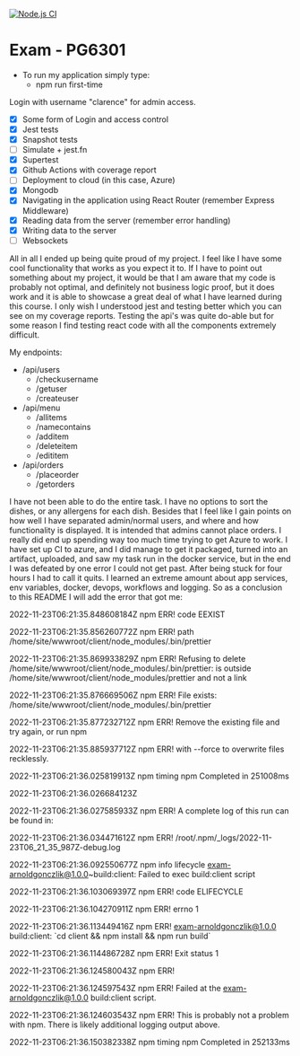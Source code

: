 [![Node.js CI](https://github.com/pg6301-fall2022/exam-ArnoldGonczlik/actions/workflows/node.js.yml/badge.svg)](https://github.com/pg6301-fall2022/exam-ArnoldGonczlik/actions/workflows/node.js.yml)

# Exam - PG6301

- To run my application simply type:
  - npm run first-time
  
Login with username "clarence" for admin access.

* [x] Some form of Login and access control
* [x] Jest tests
* [x] Snapshot tests
* [ ] Simulate + jest.fn
* [x] Supertest
* [x] Github Actions with coverage report
* [ ] Deployment to cloud (in this case, Azure)
* [x] Mongodb
* [x] Navigating in the application using React Router (remember Express Middleware)
* [x] Reading data from the server (remember error handling)
* [x] Writing data to the server
* [ ] Websockets

All in all I ended up being quite proud of my project. I feel like I have some cool functionality that
works as you expect it to. If I have to point out something about my project, it would be that I am 
aware that my code is probably not optimal, and definitely not business logic proof, but it does work
and it is able to showcase a great deal of what I have learned during this course. I only wish I understood
jest and testing better which you can see on my coverage reports. Testing the api's was quite do-able but for some reason
I find testing react code with all the components extremely difficult.

My endpoints:

- /api/users
  - /checkusername
  - /getuser
  - /createuser
- /api/menu
  - /allitems
  - /namecontains
  - /additem
  - /deleteitem
  - /edititem
- /api/orders
  - /placeorder
  - /getorders

I have not been able to do the entire task. I have no options to sort the dishes, or any allergens for each dish. Besides that I feel like I gain
points on how well I have separated admin/normal users, and where and how functionality is displayed.
It is intended that admins cannot place orders.
I really did end up spending way too much time trying to get Azure to work. I have set up CI to azure, and I did manage
to get it packaged, turned into an artifact, uploaded, and saw my task run in the docker service, but in the end I was
defeated by one error I could not get past. After being stuck for four hours I had to call it quits. I learned an 
extreme amount about app services, env variables, docker, devops, workflows and logging. So as a conclusion to this 
README I will add the error that got me:

2022-11-23T06:21:35.848608184Z npm ERR! code EEXIST

2022-11-23T06:21:35.856260772Z npm ERR! path /home/site/wwwroot/client/node_modules/.bin/prettier

2022-11-23T06:21:35.869933829Z npm ERR! Refusing to delete /home/site/wwwroot/client/node_modules/.bin/prettier: is outside /home/site/wwwroot/client/node_modules/prettier and not a link

2022-11-23T06:21:35.876669506Z npm ERR! File exists: /home/site/wwwroot/client/node_modules/.bin/prettier

2022-11-23T06:21:35.877232712Z npm ERR! Remove the existing file and try again, or run npm

2022-11-23T06:21:35.885937712Z npm ERR! with --force to overwrite files recklessly.

2022-11-23T06:21:36.025819913Z npm timing npm Completed in 251008ms

2022-11-23T06:21:36.026684123Z

2022-11-23T06:21:36.027585933Z npm ERR! A complete log of this run can be found in:

2022-11-23T06:21:36.034471612Z npm ERR!     /root/.npm/_logs/2022-11-23T06_21_35_987Z-debug.log

2022-11-23T06:21:36.092550677Z npm info lifecycle exam-arnoldgonczlik@1.0.0~build:client: Failed to exec build:client script

2022-11-23T06:21:36.103069397Z npm ERR! code ELIFECYCLE

2022-11-23T06:21:36.104270911Z npm ERR! errno 1

2022-11-23T06:21:36.113449416Z npm ERR! exam-arnoldgonczlik@1.0.0 build:client: \`cd client && npm install && npm run build\`

2022-11-23T06:21:36.114486728Z npm ERR! Exit status 1

2022-11-23T06:21:36.124580043Z npm ERR!

2022-11-23T06:21:36.124597543Z npm ERR! Failed at the exam-arnoldgonczlik@1.0.0 build:client script.

2022-11-23T06:21:36.124603543Z npm ERR! This is probably not a problem with npm. There is likely additional logging output above.

2022-11-23T06:21:36.150382338Z npm timing npm Completed in 252133ms

